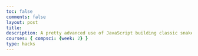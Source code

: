 ```yaml
---
toc: false
comments: false
layout: post
title: 
description: A pretty advanced use of JavaScript building classic snake game using menu controls, key events, snake simulation and timers.  
courses: { compsci: {week: 2} }
type: hacks
---
```



